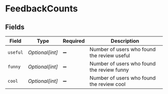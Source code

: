# FeedbackCounts


## Fields

| Field                                       | Type                                        | Required                                    | Description                                 |
| ------------------------------------------- | ------------------------------------------- | ------------------------------------------- | ------------------------------------------- |
| `useful`                                    | *Optional[int]*                             | :heavy_minus_sign:                          | Number of users who found the review useful |
| `funny`                                     | *Optional[int]*                             | :heavy_minus_sign:                          | Number of users who found the review funny  |
| `cool`                                      | *Optional[int]*                             | :heavy_minus_sign:                          | Number of users who found the review cool   |